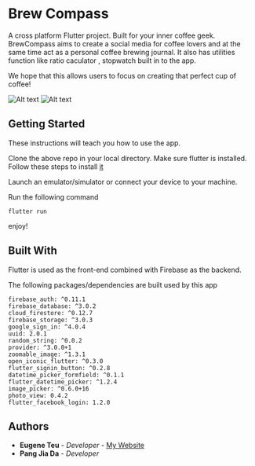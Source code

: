 # Brew Compass

A cross platform Flutter project. Built for your inner coffee geek. 
BrewCompass aims to create a social media for coffee lovers and at the same time act as a personal coffee brewing journal.  It also has utilities function like ratio caculator , stopwatch built in to the app.

We hope that this allows users to focus on creating that perfect cup of coffee!

![Alt text](/assets/loginScreen.png?raw=true "Optional Title")
![Alt text](/assets/screen-journalPage.png?raw=true "Optional Title")
## Getting Started

These instructions will teach you how to use the app. 

Clone the above repo in your local directory.
Make sure flutter is installed. Follow these steps to install [it](https://flutter.dev/docs/get-started/install/)

Launch an emulator/simulator or connect your device to your machine.

Run the following command
```
flutter run 
```

enjoy!

## Built With

Flutter is used as the front-end combined with Firebase as the backend. 

The following packages/dependencies are built used by this app
```
firebase_auth: ^0.11.1
firebase_database: ^3.0.2
cloud_firestore: ^0.12.7
firebase_storage: ^3.0.3
google_sign_in: ^4.0.4
uuid: 2.0.1
random_string: ^0.0.2
provider: ^3.0.0+1
zoomable_image: ^1.3.1
open_iconic_flutter: ^0.3.0
flutter_signin_button: ^0.2.8    
datetime_picker_formfield: ^0.1.1
flutter_datetime_picker: ^1.2.4
image_picker: ^0.6.0+16
photo_view: 0.4.2
flutter_facebook_login: 1.2.0
```

## Authors
             
* **Eugene Teu** - *Developer* - [My Website](https://eugeneteu.github.io/myWebsite/)
* **Pang Jia Da** - *Developer* 
